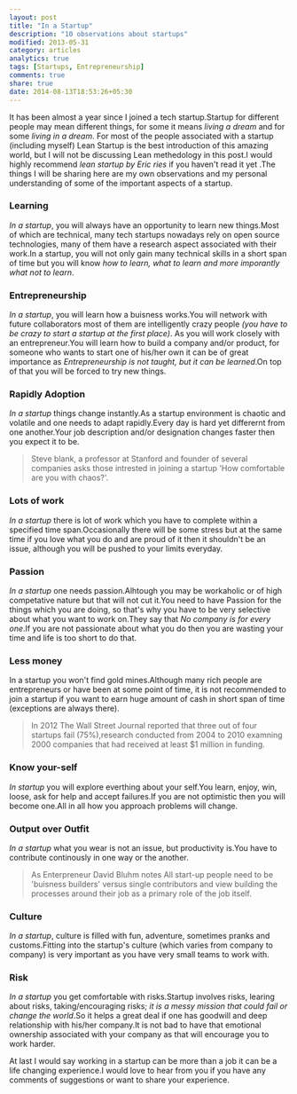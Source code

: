 ```yaml
---
layout: post
title: "In a Startup"
description: "10 observations about startups"
modified: 2013-05-31
category: articles
analytics: true
tags: [Startups, Entrepreneurship]
comments: true
share: true
date: 2014-08-13T18:53:26+05:30
---
```


It has been almost  a year since I joined a tech startup.Startup for different people may mean different things, for some it means *living a dream* and for some *living in a dream*. For most of the people associated with a startup (including myself) Lean Startup is the best introduction of this amazing world, but I will not be discussing Lean methedology in this post.I would highly recommend *lean startup by Eric ries* if you haven't read it yet .The things I will be sharing here are my own observations and my personal understanding of some of the important aspects of a startup.

### Learning
*In a startup*, you will always have an opportunity to learn new things.Most of which are technical, many tech startups nowadays rely on open source technologies, many of them have a research aspect associated with their work.In a startup, you will not only gain many technical skills in a short span of time but you will know *how to learn, what to learn and more imporantly what not to learn*.

### Entrepreneurship
*In a startup*, you will learn how a buisness works.You will network with future collaborators most of them are intelligently crazy people *(you have to be crazy to start a startup at the first place)*. As you will work closely with an entrepreneur.You will learn how to build a company and/or product, for someone who wants to start one of his/her own it can be of great importance as *Entrepreneurship is not taught, but it can be learned*.On top of that you will be forced to try new things.

### Rapidly Adoption
*In a startup* things change instantly.As a startup environment is chaotic and volatile and one needs to adapt rapidly.Every day is hard yet differernt from one another.Your job description and/or designation changes faster then you expect it to be.

> Steve blank, a professor at Stanford and founder of several companies asks those intrested in joining a startup 'How comfortable are you with chaos?'.

###  Lots of work
*In a startup* there is lot of work which you have to complete within a specified time span.Occasionally there will be some stress but at the same time if you love what you do and are proud of it then it shouldn't be an issue, although you will be pushed to your limits everyday.

### Passion
*In a startup* one needs passion.Alhtough you may be workaholic or of high competative nature but that will not cut it.You need to have Passion for the things which you are doing, so that's why you have to be very selective about what you want to work on.They say that *No company is for every one*.If you are not passionate about what you do then you are wasting your time and life is too short to do that.

### Less money
In a startup you won't find gold mines.Although many rich people are entrepreneurs or have been at some point of time, it is not recommended to join a startup if you want to earn huge amount of cash in short span of time (exceptions are always there).

>In 2012 The Wall Street Journal reported that three out of four startups fail (75%),research conducted from 2004 to 2010 examning 2000 companies that had received at least $1 million in funding. 

### Know your-self
*In startup* you will explore everthing about your self.You learn, enjoy, win, loose, ask for help and accept failures.If you are not optimistic then you will become one.All in all how you approach problems will change.

### Output over Outfit
*In a startup* what you wear is not an issue, but productivity is.You have to contribute continously in one way or the another.

>As Enterpreneur David Bluhm notes All start-up people need to be 'buisness builders' versus single contributors and view building the processes around their job as a primary role of the job itself.

### Culture
*In a startup*, culture is filled with fun, adventure, sometimes pranks and customs.Fitting into the startup's culture (which varies from company to company) is very important as you have very small teams to work with.

### Risk
*In a startup* you get comfortable with risks.Startup involves risks, learing about risks, taking/encouraging risks; *it is a messy mission that could fail or change the world*.So it helps a great deal if one has goodwill and deep relationship with his/her company.It is not bad to have that emotional ownership associated with your company as that will encourage you to work harder.

At last I would say working in a startup can be more than a job it can be a life changing experience.I would love to hear from you if you have any comments of suggestions or want to share your experience.
 

